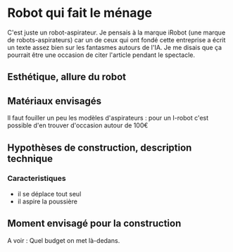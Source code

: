 
# Robot qui fait le ménage

C'est juste un robot-aspirateur. Je pensais à la marque iRobot (une marque de robots-aspirateurs) car un de ceux qui ont fondé cette entreprise a écrit un texte assez bien sur les fantasmes autours de l'IA. Je me disais que ça pourrait être une occasion de citer l'article pendant le spectacle. 

## Esthétique, allure du robot

## Matériaux envisagés

Il faut fouiller un peu les modèles d'aspirateurs : pour un I-robot c'est possible d'en trouver d'occasion autour de 100€

## Hypothèses de construction, description technique

### Caracteristiques

- il se déplace tout seul
- il aspire la poussière

## Moment envisagé pour la construction

A voir : Quel budget on met là-dedans.
